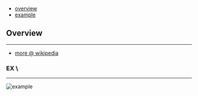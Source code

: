 * [overview](#overview)
* [example](#example)

## Overview <a name="overview"></a>

---

* [more @ wikipedia](https://en.wikipedia.org/wiki/Trie)

### EX <a name="examples"></a>\

---

![example](_asset/img/1.png)